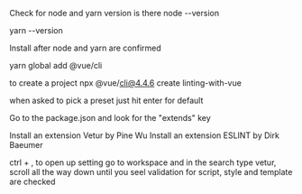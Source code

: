 Check for node and yarn version is there
node --version

yarn --version

Install after node and yarn are confirmed

yarn global add @vue/cli

to create a project 
npx @vue/cli@4.4.6 create linting-with-vue

when asked  to pick a preset just hit enter for default

Go to the package.json and look for the "extends" key

Install an extension Vetur by Pine Wu
Install an extension ESLINT by Dirk Baeumer

ctrl + ,   to open up setting go to workspace and in the search type vetur, scroll all the way down until you seel validation for script, style and template are checked

